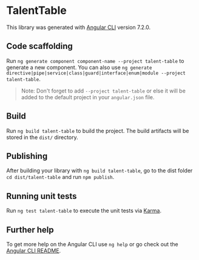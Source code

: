 # TalentTable

This library was generated with [Angular CLI](https://github.com/angular/angular-cli) version 7.2.0.

## Code scaffolding

Run `ng generate component component-name --project talent-table` to generate a new component. You can also use `ng generate directive|pipe|service|class|guard|interface|enum|module --project talent-table`.
> Note: Don't forget to add `--project talent-table` or else it will be added to the default project in your `angular.json` file. 

## Build

Run `ng build talent-table` to build the project. The build artifacts will be stored in the `dist/` directory.

## Publishing

After building your library with `ng build talent-table`, go to the dist folder `cd dist/talent-table` and run `npm publish`.

## Running unit tests

Run `ng test talent-table` to execute the unit tests via [Karma](https://karma-runner.github.io).

## Further help

To get more help on the Angular CLI use `ng help` or go check out the [Angular CLI README](https://github.com/angular/angular-cli/blob/master/README.md).
